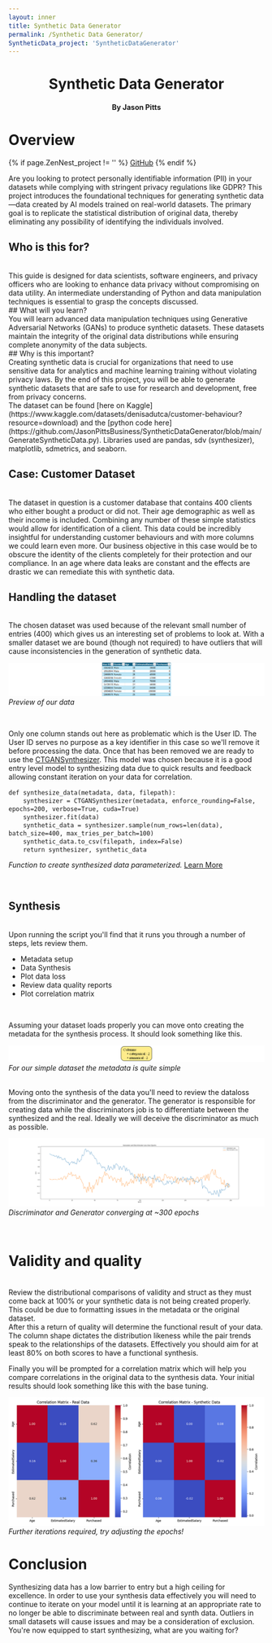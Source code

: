 ```yaml
---
layout: inner
title: Synthetic Data Generator
permalink: /Synthetic Data Generator/
SyntheticData_project: 'SyntheticDataGenerator'
---
```

<h1 style="text-align: center;">Synthetic Data Generator</h1>
<h4 style="text-align: center;">By Jason Pitts</h4>


# Overview
<div>
{% if page.ZenNest_project != '' %}
    <a href="https://github.com/{{ site.github_username }}/{{ page.SyntheticData_project }}" class="btn btn-default btn-lg"><i class="fa fa-square-github fa-lg"></i> GitHub</a>
{% endif %}
</div>

Are you looking to protect personally identifiable information (PII) in your datasets while complying with stringent privacy regulations like GDPR? This project introduces the foundational techniques for generating synthetic data—data created by AI models trained on real-world datasets. The primary goal is to replicate the statistical distribution of original data, thereby eliminating any possibility of identifying the individuals involved.
<br>

## Who is this for?
<br>
This guide is designed for data scientists, software engineers, and privacy officers who are looking to enhance data privacy without compromising on data utility. An intermediate understanding of Python and data manipulation techniques is essential to grasp the concepts discussed.
<br>
## What will you learn?
<br>
You will learn advanced data manipulation techniques using Generative Adversarial Networks (GANs) to produce synthetic datasets. These datasets maintain the integrity of the original data distributions while ensuring complete anonymity of the data subjects.
<br>
## Why is this important?
<br>
Creating synthetic data is crucial for organizations that need to use sensitive data for analytics and machine learning training without violating privacy laws. By the end of this project, you will be able to generate synthetic datasets that are safe to use for research and development, free from privacy concerns.

<br>
The dataset can be found [here on Kaggle](https://www.kaggle.com/datasets/denisadutca/customer-behaviour?resource=download) and the [python code here](https://github.com/JasonPittsBusiness/SyntheticDataGenerator/blob/main/GenerateSyntheticData.py). Libraries used are pandas, sdv (synthesizer), matplotlib, sdmetrics, and seaborn.
<br>

## Case: Customer Dataset
<br>
The dataset in question is a customer database that contains 400 clients who either bought a product or did not. Their age demographic as well as their income is included. Combining any number of these simple statistics would allow for identification of a client. This data could be incredibly insightful for understanding customer behaviours and with more columns we could learn even more. Our business objective in this case would be to obscure the identity of the clients completely for their protection and our compliance. In an age where data leaks are constant and the effects are drastic we can remediate this with synthetic data.

## Handling the dataset
<br>
The chosen dataset was used because of the relevant small number of entries (400) which gives us an interesting set of problems to look at. With a smaller dataset we are bound (though not required) to have outliers that will cause inconsistencies in the generation of synthetic data. 

![SampleDataPreview](\Pages\SyntheticDataGenerator\DataPreview-1130.png)
*Preview of our data*

<br>

Only one column stands out here as problematic which is the User ID. The User ID serves no purpose as a key identifier in this case so we'll remove it before processing the data. Once that has been removed we are ready to use the [CTGANSynthesizer](https://docs.sdv.dev/sdv/single-table-data/modeling/synthesizers/ctgansynthesizer). This model was chosen because it is a good entry level model to synthesizing data due to quick results and feedback allowing constant iteration on your data for correlation.

```
def synthesize_data(metadata, data, filepath):
    synthesizer = CTGANSynthesizer(metadata, enforce_rounding=False, epochs=200, verbose=True, cuda=True)
    synthesizer.fit(data)
    synthetic_data = synthesizer.sample(num_rows=len(data), batch_size=400, max_tries_per_batch=100)
    synthetic_data.to_csv(filepath, index=False)
    return synthesizer, synthetic_data
```
*Function to create synthesized data parameterized.* [Learn More](https://docs.sdv.dev/sdv/single-table-data/modeling/synthesizers/ctgansynthesizer)

<br>

## Synthesis
<br>
Upon running the script you'll find that it runs you through a number of steps, lets review them.
<br>

- Metadata setup
- Data Synthesis
- Plot data loss
- Review data quality reports
- Plot correlation matrix

<br>

Assuming your dataset loads properly you can move onto creating the metadata for the synthesis process. It should look something like this.
<br>

![SampleMetaData](\Pages\SyntheticDataGenerator\my_metadata-1130.png)
*For our simple dataset the metadata is quite simple*

<br>
Moving onto the synthesis of the data you'll need to review the dataloss from the discriminator and the generator. The generator is responsible for creating data while the discriminators job is to differentiate between the synthesized and the real. Ideally we will deceive the discriminator as much as possible.
<br>

![DiscriminatorVSGenerator](\Pages\SyntheticDataGenerator\DiscriminatorVSGenerator.png)
*Discriminator and Generator converging at ~300 epochs*

<br>

# Validity and quality
<br>
Review the distributional comparisons of validity and struct as they must come back at 100% or your synthetic data is not being created properly. This could be due to formatting issues in the metadata or the original dataset.
<br>
After this a return of quality will determine the functional result of your data. The column shape dictates the distribution likeness while the pair trends speak to the relationships of the datasets. Effectively you should aim for at least 80% on both scores to have a functional synthesis.

<br>

Finally you will be prompted for a correlation matrix which will help you compare correlations in the original data to the synthesis data. Your initial results should look something like this with the base tuning.
<br>

![CorrelationMatrix](\Pages\SyntheticDataGenerator\SyntheticCorrelationMatrix-1130x864-2x.png)
*Further iterations required, try adjusting the epochs!*

# Conclusion
Synthesizing data has a low barrier to entry but a high ceiling for excellence. In order to use your synthesis data effectively you will need to continue to iterate on your model until it is learning at an appropriate rate to no longer be able to discriminate between real and synth data. Outliers in small datasets will cause issues and may be a consideration of exclusion. You're now equipped to start synthesizing, what are you waiting for?
